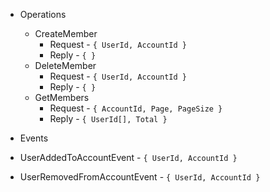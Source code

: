 - Operations
  - CreateMember
    - Request - `{ UserId, AccountId }`
    - Reply - `{ }`
  - DeleteMember
    - Request - `{ UserId, AccountId }`
    - Reply - `{ }`
  - GetMembers
    - Request - `{ AccountId, Page, PageSize }`
    - Reply - `{ UserId[], Total }`
    
- Events
 - UserAddedToAccountEvent - `{ UserId, AccountId }`
 - UserRemovedFromAccountEvent - `{ UserId, AccountId }`
